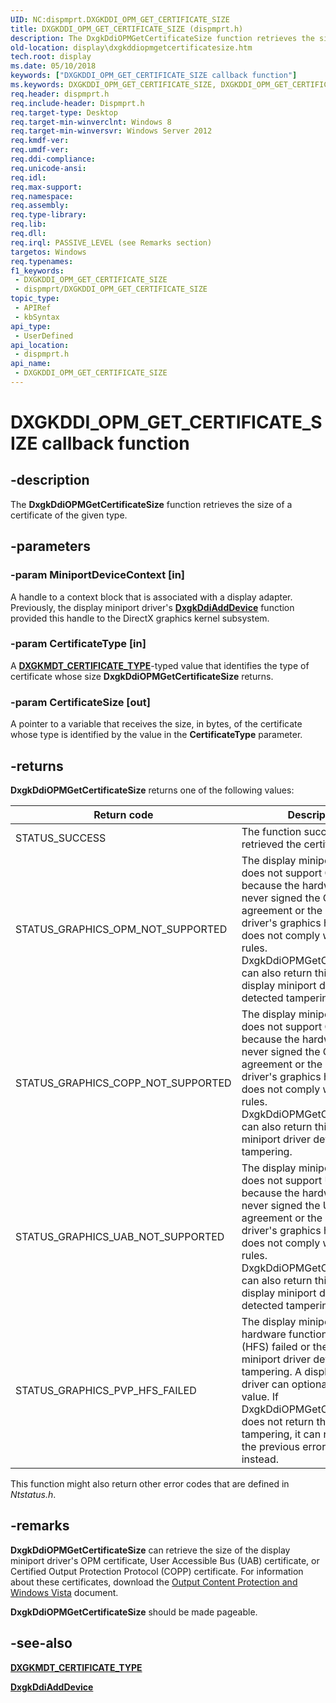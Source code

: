 ```yaml
---
UID: NC:dispmprt.DXGKDDI_OPM_GET_CERTIFICATE_SIZE
title: DXGKDDI_OPM_GET_CERTIFICATE_SIZE (dispmprt.h)
description: The DxgkDdiOPMGetCertificateSize function retrieves the size of a certificate of the given type.
old-location: display\dxgkddiopmgetcertificatesize.htm
tech.root: display
ms.date: 05/10/2018
keywords: ["DXGKDDI_OPM_GET_CERTIFICATE_SIZE callback function"]
ms.keywords: DXGKDDI_OPM_GET_CERTIFICATE_SIZE, DXGKDDI_OPM_GET_CERTIFICATE_SIZE callback, Dm_Opm_functions_62785ff7-3c52-4e07-b075-eb27de1236b8.xml, DxgkDdiOPMGetCertificateSize, DxgkDdiOPMGetCertificateSize callback function [Display Devices], display.dxgkddiopmgetcertificatesize, dispmprt/DxgkDdiOPMGetCertificateSize
req.header: dispmprt.h
req.include-header: Dispmprt.h
req.target-type: Desktop
req.target-min-winverclnt: Windows 8
req.target-min-winversvr: Windows Server 2012
req.kmdf-ver: 
req.umdf-ver: 
req.ddi-compliance: 
req.unicode-ansi: 
req.idl: 
req.max-support: 
req.namespace: 
req.assembly: 
req.type-library: 
req.lib: 
req.dll: 
req.irql: PASSIVE_LEVEL (see Remarks section)
targetos: Windows
req.typenames: 
f1_keywords:
 - DXGKDDI_OPM_GET_CERTIFICATE_SIZE
 - dispmprt/DXGKDDI_OPM_GET_CERTIFICATE_SIZE
topic_type:
 - APIRef
 - kbSyntax
api_type:
 - UserDefined
api_location:
 - dispmprt.h
api_name:
 - DXGKDDI_OPM_GET_CERTIFICATE_SIZE
---
```


# DXGKDDI_OPM_GET_CERTIFICATE_SIZE callback function

## -description

The **DxgkDdiOPMGetCertificateSize** function retrieves the size of a certificate of the given type.

## -parameters

### -param MiniportDeviceContext [in]

A handle to a context block that is associated with a display adapter. Previously, the display miniport driver's [**DxgkDdiAddDevice**](nc-dispmprt-dxgkddi_add_device.md) function provided this handle to the DirectX graphics kernel subsystem.

### -param CertificateType [in]

A [**DXGKMDT_CERTIFICATE_TYPE**](../d3dkmdt/ne-d3dkmdt-_dxgkmdt_certificate_type.md)-typed value that identifies the type of certificate whose size **DxgkDdiOPMGetCertificateSize**  returns.

### -param CertificateSize [out]

A pointer to a variable that receives the size, in bytes, of the certificate whose type is identified by the value in the **CertificateType** parameter.

## -returns

**DxgkDdiOPMGetCertificateSize** returns one of the following values:

| Return code | Description |
| ----------- | ----------- |
| STATUS_SUCCESS                     | The function successfully retrieved the certificate size.|
| STATUS_GRAPHICS_OPM_NOT_SUPPORTED  | The display miniport driver does not support OPM either because the hardware vendor never signed the OPM license agreement or the miniport driver's graphics hardware does not comply with OPM rules. DxgkDdiOPMGetCertificateSize can also return this value if the display miniport driver detected tampering.|
| STATUS_GRAPHICS_COPP_NOT_SUPPORTED | The display miniport driver does not support COPP either because the hardware vendor never signed the COPP license agreement or the miniport driver's graphics hardware does not comply with COPP rules. DxgkDdiOPMGetCertificateSize can also return this value if the miniport driver detected tampering.|
| STATUS_GRAPHICS_UAB_NOT_SUPPORTED  | The display miniport driver does not support UAB either because the hardware vendor never signed the UAB license agreement or the miniport driver's graphics hardware does not comply with UAB rules. DxgkDdiOPMGetCertificateSize can also return this value if the display miniport driver detected tampering.|
| STATUS_GRAPHICS_PVP_HFS_FAILED     | The display miniport driver's hardware functionality scan (HFS) failed or the display miniport driver detected tampering. A display miniport driver can optionally return this value. If DxgkDdiOPMGetCertificateSize does not return this value for tampering, it can return one of the previous error codes instead.|

This function might also return other error codes that are defined in *Ntstatus.h*.

## -remarks

**DxgkDdiOPMGetCertificateSize** can retrieve the size of the display miniport driver's OPM certificate, User Accessible Bus (UAB) certificate, or Certified Output Protection Protocol (COPP) certificate. For information about these certificates, download the [Output Content Protection and Windows Vista](https://view.officeapps.live.com/op/view.aspx?src=https%3A%2F%2Fdownload.microsoft.com%2Fdownload%2F5%2FD%2F6%2F5D6EAF2B-7DDF-476B-93DC-7CF0072878E6%2Foutput_protect.doc%3Fwww.dailytech.com&wdOrigin=BROWSELINK) document.

**DxgkDdiOPMGetCertificateSize** should be made pageable.

## -see-also

[**DXGKMDT_CERTIFICATE_TYPE**](../d3dkmdt/ne-d3dkmdt-_dxgkmdt_certificate_type.md)

[**DxgkDdiAddDevice**](nc-dispmprt-dxgkddi_add_device.md)
